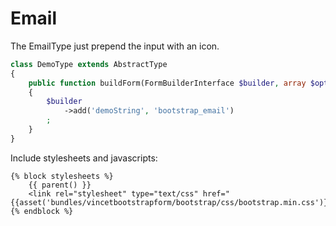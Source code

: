 Email
=====

The EmailType just prepend the input with an icon.


```php
class DemoType extends AbstractType
{
    public function buildForm(FormBuilderInterface $builder, array $options)
    {
        $builder
            ->add('demoString', 'bootstrap_email')
        ;
    }
}
```

Include stylesheets and javascripts:
```twig
{% block stylesheets %}
    {{ parent() }}
    <link rel="stylesheet" type="text/css" href="{{asset('bundles/vincetbootstrapform/bootstrap/css/bootstrap.min.css')}}">
{% endblock %}
```

